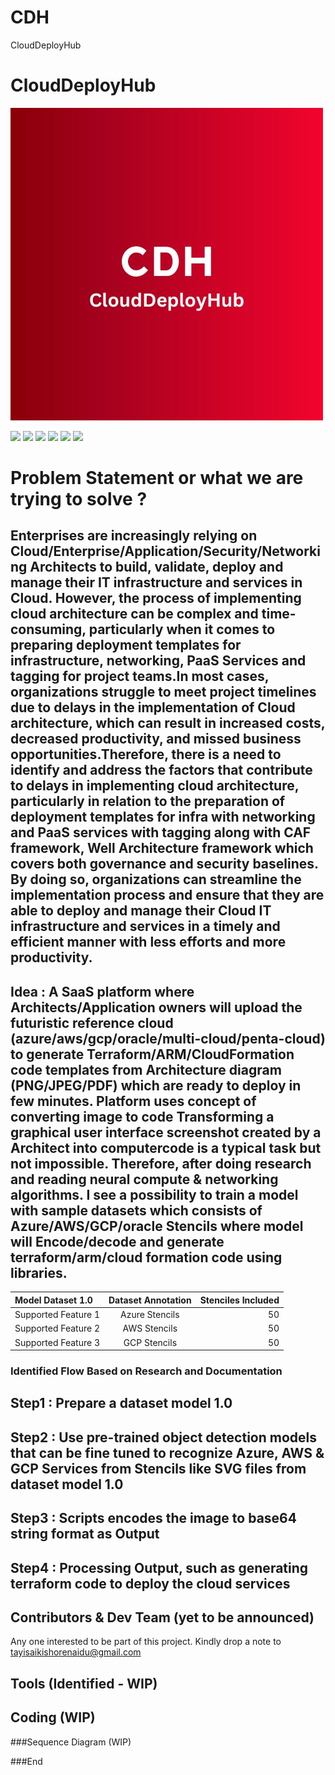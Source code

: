 # CDH
CloudDeployHub

# CloudDeployHub


![](https://github.com/Tayisaikishorenaidu/CDH/blob/main/cdh1.jpg)

![](https://img.shields.io/github/stars/pandao/editor.md.svg) ![](https://img.shields.io/github/forks/pandao/editor.md.svg) ![](https://img.shields.io/github/tag/pandao/editor.md.svg) ![](https://img.shields.io/github/release/pandao/editor.md.svg) ![](https://img.shields.io/github/issues/pandao/editor.md.svg) ![](https://img.shields.io/bower/v/editor.md.svg)

Problem Statement or what we are trying to solve ?
=============



## Enterprises are increasingly relying on Cloud/Enterprise/Application/Security/Networking Architects to build, validate, deploy and manage their IT infrastructure and services in Cloud. However, the process of implementing cloud architecture can be complex and time-consuming, particularly when it comes to preparing deployment templates for infrastructure, networking, PaaS Services and tagging for project teams.In most cases, organizations struggle to meet project timelines due to delays in the implementation of Cloud architecture, which can result in increased costs, decreased productivity, and missed business opportunities.Therefore, there is a need to identify and address the factors that contribute to delays in implementing cloud architecture, particularly in relation to the preparation of deployment templates for infra with networking and PaaS services with tagging along with CAF framework, Well Architecture framework which covers both governance and security baselines. By doing so, organizations can streamline the implementation process and ensure that they are able to deploy and manage their Cloud IT infrastructure and services in a timely and efficient manner with less efforts and more productivity.

## Idea : A SaaS platform where Architects/Application owners will upload the futuristic reference cloud (azure/aws/gcp/oracle/multi-cloud/penta-cloud) to generate Terraform/ARM/CloudFormation code templates from Architecture diagram (PNG/JPEG/PDF) which are ready to deploy in few minutes. Platform uses concept of converting image to code Transforming a graphical user interface screenshot created by a Architect into computercode is a typical task but not impossible. Therefore, after doing research and reading neural compute &amp; networking algorithms. I see a possibility to train a model with sample datasets which consists of Azure/AWS/GCP/oracle Stencils where model will Encode/decode and generate terraform/arm/cloud formation code using libraries.

| Model Dataset 1.0            | Dataset Annotation  | Stenciles Included |
| :------------------          |:---------------:    | -----:|
| Supported Feature 1          | Azure Stencils      | 50 |
| Supported Feature 2          | AWS Stencils        | 50 |
| Supported Feature 3          | GCP Stencils        | 50 |

### Identified Flow Based on Research and Documentation

## Step1 : Prepare a dataset model 1.0 
## Step2 : Use pre-trained object detection models that can be fine tuned to recognize Azure, AWS & GCP Services from Stencils like SVG files from dataset model 1.0
## Step3 : Scripts encodes the image to base64 string format as Output
## Step4 : Processing Output, such as generating terraform code to deploy the cloud services

                    
## Contributors & Dev Team (yet to be announced)

Any one interested to be part of this project. Kindly drop a note to tayisaikishorenaidu@gmail.com

## Tools (Identified - WIP) 

## Coding (WIP)

###Sequence Diagram (WIP)

###End
